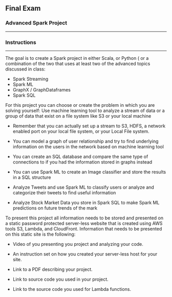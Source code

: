 ## **Final Exam**
### **Advanced Spark Project**
____


### **Instructions**
____
The goal is to create a Spark project in either Scala, or Python ( or a combination of the two that uses at least two of the advanced topics discussed in class:

+ Spark Streaming
+ Spark ML
+ GraphX / GraphDataframes
+ Spark SQL

For this project you can choose or create the problem in which you are solving yourself:
Use machine learning tool to analyze a stream of data or a group of data that exist on a file system like S3 or your local machine

+ Remember that you can actually set up a stream to S3, HDFS, a network enabled port on your local file system, or your Local File system.

+ You can model a graph of user relationship and try to find underlying information on the users in the network based on machine learning tool

+ You can create an SQL database and compare the same type of connections to if you had the information stored in graphs instead

+ You can use Spark ML to create an Image classifier and store the results in a SQL structure

+ Analyze Tweets and use Spark ML to classify users or analyze and categorize their tweets to find useful information

+ Analyze Stock Market Data you store in Spark SQL to make Spark ML predictions on future trends of the mark

To present this project all information needs to be stored and presented on a static password protected server-less website that is created using AWS tools S3, Lambda, and CloudFront.
Information that needs to be presented on this static site is the following:

+ Video of you presenting you project and analyzing your code.
 
+ An instruction set on how you created your server-less host for your site.

+ Link to a PDF describing your project.

+ Link to source code you used in your project.

+ Link to the source code you used for Lambda functions.


